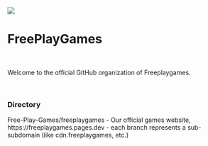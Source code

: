 <img src="https://cdn.freeplaygames.pages.dev/logos/logo.png" align="center"><br>
<h1>FreePlayGames</h1><br>
<p>Welcome to the official GitHub organization of Freeplaygames.</p><br>
<h3>Directory</h3>
<p>Free-Play-Games/freeplaygames - Our official games website, https://freeplaygames.pages.dev - each branch represents a sub-subdomain (like cdn.freeplaygames, etc.)</p>
